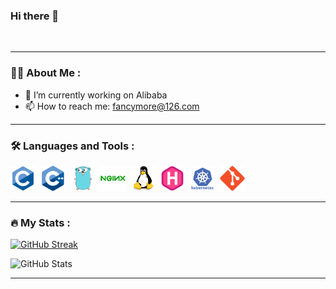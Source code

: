 ### Hi there 👋

<img src="https://komarev.com/ghpvc/?username=drawing&style=flat-square&color=blue" alt=""/>

---

### :man_technologist: About Me :

- 🔭 I’m currently working on Alibaba
- 📫 How to reach me: fancymore@126.com

<!--
**drawing/drawing** is a ✨ _special_ ✨ repository because its `README.md` (this file) appears on your GitHub profile.

Here are some ideas to get you started:


- 🌱 I’m currently learning ...
- 👯 I’m looking to collaborate on ...
- 🤔 I’m looking for help with ...
- 💬 Ask me about ...

- 😄 Pronouns: ...
- ⚡ Fun fact: ...
-->

---

### :hammer_and_wrench: Languages and Tools :


<div>
  <img src="https://github.com/devicons/devicon/blob/master/icons/c/c-original.svg" title="C" alt="C " width="40" height="40"/>&nbsp;
  <img src="https://github.com/devicons/devicon/blob/master/icons/cplusplus/cplusplus-original.svg" title="C++" alt="C++" width="40" height="40"/>&nbsp;
  <img src="https://github.com/devicons/devicon/blob/master/icons/go/go-original.svg" title="Go" alt="Go" width="40" height="40"/>&nbsp;
  <img src="https://github.com/devicons/devicon/blob/master/icons/nginx/nginx-original.svg" title="Nginx" alt="Nginx" width="40" height="40"/>&nbsp;
  <img src="https://github.com/devicons/devicon/blob/master/icons/linux/linux-original.svg" title="Linux" alt="Linux" width="40" height="40"/>&nbsp;
  <img src="https://github.com/devicons/devicon/blob/master/icons/hugo/hugo-original.svg" title="Hugo" alt="Hugo" width="40" height="40"/>&nbsp;
  <img src="https://github.com/devicons/devicon/blob/master/icons/kubernetes/kubernetes-plain-wordmark.svg"  title="kubernetes" alt="kubernetes" width="40" height="40"/>&nbsp;
  <img src="https://github.com/devicons/devicon/blob/master/icons/git/git-original.svg" title="Git" alt="Git" width="40" height="40"/>
</div>

<!--
[![Top Langs](https://github-readme-stats.vercel.app/api/top-langs/?username=drawing&layout=compact&theme=solarized-light)](https://github.com/anuraghazra/github-readme-stats)
-->

---

### :fire: My Stats :

<!--
https://github.com/DenverCoder1/github-readme-streak-stats
https://github.com/anuraghazra/github-readme-stats
https://github.com/anuraghazra/github-readme-stats

[![GitHub Streak](https://streak-stats.demolab.com/?user=drawing&theme=solarized-light)](https://git.io/streak-stats)
-->

[![GitHub Streak](https://streak-stats.demolab.com/?user=drawing&theme=solarized-light)](https://git.io/streak-stats)

![GitHub Stats](https://github-readme-stats.vercel.app/api?username=drawing&show_icons=true&count_private=true&theme=solarized-light)



---

<!--
### :writing_hand: Blog Posts :


https://www.sitepoint.com/github-profile-readme/
-->

<!-- BLOG-POST-LIST:START -->
<!-- BLOG-POST-LIST:END -->

